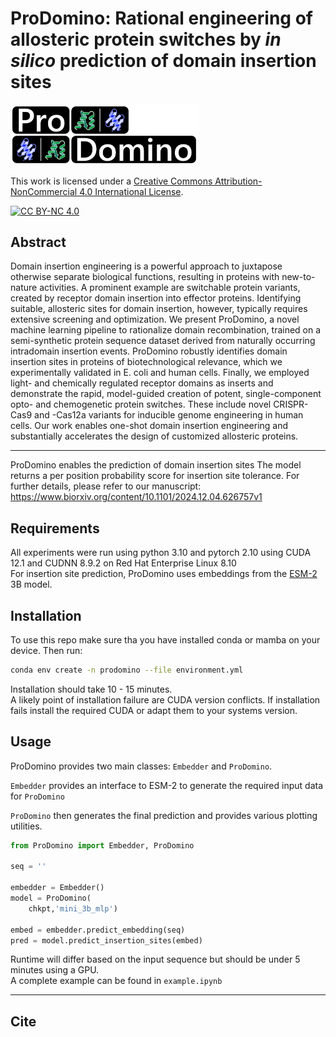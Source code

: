 # ProDomino: Rational engineering of allosteric protein switches by *in silico* prediction of domain insertion sites

<img src="img/ProDomino.png" alt="drawing" width="300"/>  

This work is licensed under a
[Creative Commons Attribution-NonCommercial 4.0 International License][cc-by-nc].

[![CC BY-NC 4.0][cc-by-nc-image]][cc-by-nc]

[cc-by-nc]: https://creativecommons.org/licenses/by-nc/4.0/

[cc-by-nc-image]: https://licensebuttons.net/l/by-nc/4.0/88x31.png

## Abstract 

Domain insertion engineering is a powerful approach to juxtapose otherwise separate biological functions, resulting in proteins with new-to-nature activities. A prominent example are switchable protein variants, created by receptor domain insertion into effector proteins. Identifying suitable, allosteric sites for domain insertion, however, typically requires extensive screening and optimization.
We present ProDomino, a novel machine learning pipeline to rationalize domain recombination, trained on a semi-synthetic protein sequence dataset derived from naturally occurring intradomain insertion events. ProDomino robustly identifies domain insertion sites in proteins of biotechnological relevance, which we experimentally validated in E. coli and human cells. Finally, we employed light- and chemically regulated receptor domains as inserts and demonstrate the rapid, model-guided creation of potent, single-component opto- and chemogenetic protein switches. These include novel CRISPR-Cas9 and -Cas12a variants for inducible genome engineering in human cells. Our work enables one-shot domain insertion engineering and substantially accelerates the design of customized allosteric proteins.


---

ProDomino enables the prediction of domain insertion sites  The model returns a per position probability score for insertion site tolerance.
For further details, please refer to our manuscript: https://www.biorxiv.org/content/10.1101/2024.12.04.626757v1

## Requirements

All experiments were run using python 3.10 and pytorch 2.10 using CUDA 12.1 and CUDNN 8.9.2 on Red Hat Enterprise Linux
8.10  
For insertion site prediction, ProDomino uses embeddings from the [ESM-2](https://github.com/facebookresearch/esm) 3B model.

## Installation

To use this repo make sure tha you have installed conda or mamba on your device.
Then run:
```bash
conda env create -n prodomino --file environment.yml
```

Installation should take 10 - 15 minutes.  
A likely point of installation failure are CUDA version conflicts. If installation fails install the required CUDA or adapt them to your systems version.


## Usage

ProDomino provides two main classes: `Embedder` and `ProDomino`.

`Embedder` provides an interface to ESM-2 to generate the required input data for `ProDomino`

`ProDomino` then generates the final prediction and provides various plotting utilities.

```python
from ProDomino import Embedder, ProDomino

seq = ''

embedder = Embedder()
model = ProDomino(
    chkpt,'mini_3b_mlp')

embed = embedder.predict_embedding(seq)
pred = model.predict_insertion_sites(embed)
```

Runtime will differ based on the input sequence but should be under 5 minutes using a GPU.  
A complete example can be found in `example.ipynb`




---
## Cite





